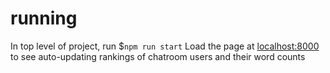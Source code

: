 # running
In top level of project, run $`npm run start`
Load the page at <a href="localhost:8000">localhost:8000</a> to see auto-updating rankings of chatroom users and their word counts


